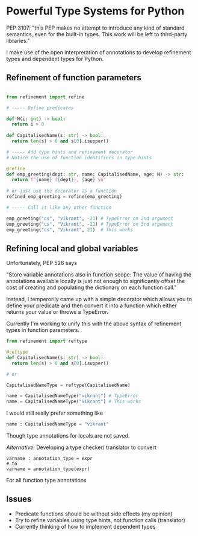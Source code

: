 # Powerful Type Systems for Python

PEP 3107: "this PEP makes no attempt to introduce any kind of standard semantics,
even for the built-in types. This work will be left to third-party libraries."

I make use of the open interpretation of annotations to
develop refinement types and dependent types for Python.

## Refinement of function parameters 

```python

from refinement import refine

# ----- Define predicates 

def N(i: int) -> bool:
  return i > 0
  
def CapitalisedName(s: str) -> bool:
  return len(s) > 0 and s[0].isupper()

# ----- Add type hints and refinement decorator
# Notice the use of function identifiers in type hints

@refine
def emp_greeting(dept: str, name: CapitalisedName, age: N) -> str:
  return f"{name} ({dept}), {age} yo"
  
# or just use the decorator as a function
refined_emp_greeting = refine(emp_greeting)

# ----- Call it like any other function

emp_greeting("cs", "vikrant", -21) # TypeError on 2nd argument
emp_greeting("cs", "Vikrant", -21) # TypeError on 3rd argument
emp_greeting("cs", "Vikrant", 21)  # This works
```

## Refining local and global variables

Unfortunately, PEP 526 says 

"Store variable annotations also in function scope: 
The value of having the annotations available locally is just
 not enough to significantly offset the cost of creating and
 populating the dictionary on each function call."

Instead, I temperorily came up with a simple decorator
which allows you to define your predicate and then convert it into
a function which either returns your value or throws a TypeError.

Currently I'm working to unify this with the above syntax of 
refinement types in function parameters.

```python
from refinement import reftype

@reftype
def CapitalisedName(s: str) -> bool:
  return len(s) > 0 and s[0].isupper()

# or

CapitalisedNameType = reftype(CapitalisedName)

name = CapitalisedNameType("vikrant") # TypeError
name = CapitalisedNameType("Vikrant") # This works
```

I would still really prefer something like
```python
name : CapitalisedNameType = "vikrant"
```
Though type annotations for locals are not saved.


*Alternative:* Developing a type checker/ translator to convert
```
varname : annotation_type = expr
# to
varname = annotation_type(expr)
```
For all function type annotations

## Issues

- Predicate functions should be without side effects (my opinion)
- Try to refine variables using type hints, not function calls (translator)
- Currently thinking of how to implement dependent types

